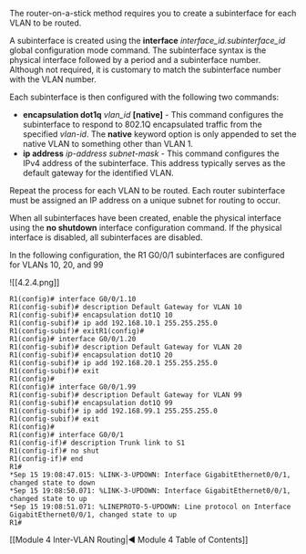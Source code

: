 The router-on-a-stick method requires you to create a subinterface for each VLAN to be routed.

A subinterface is created using the **interface** _interface_id.subinterface_id_ global configuration mode command. The subinterface syntax is the physical interface followed by a period and a subinterface number. Although not required, it is customary to match the subinterface number with the VLAN number.

Each subinterface is then configured with the following two commands:

- **encapsulation dot1q** _vlan_id_ **[native]** - This command configures the subinterface to respond to 802.1Q encapsulated traffic from the specified _vlan-id_. The **native** keyword option is only appended to set the native VLAN to something other than VLAN 1.
- **ip address** _ip-address subnet-mask_ - This command configures the IPv4 address of the subinterface. This address typically serves as the default gateway for the identified VLAN.

Repeat the process for each VLAN to be routed. Each router subinterface must be assigned an IP address on a unique subnet for routing to occur.

When all subinterfaces have been created, enable the physical interface using the **no shutdown** interface configuration command. If the physical interface is disabled, all subinterfaces are disabled.

In the following configuration, the R1 G0/0/1 subinterfaces are configured for VLANs 10, 20, and 99

![[4.2.4.png]]
```
R1(config)# interface G0/0/1.10
R1(config-subif)# description Default Gateway for VLAN 10
R1(config-subif)# encapsulation dot1Q 10
R1(config-subif)# ip add 192.168.10.1 255.255.255.0
R1(config-subif)# exitR1(config)#
R1(config)# interface G0/0/1.20
R1(config-subif)# description Default Gateway for VLAN 20
R1(config-subif)# encapsulation dot1Q 20
R1(config-subif)# ip add 192.168.20.1 255.255.255.0
R1(config-subif)# exit
R1(config)#
R1(config)# interface G0/0/1.99
R1(config-subif)# description Default Gateway for VLAN 99
R1(config-subif)# encapsulation dot1Q 99
R1(config-subif)# ip add 192.168.99.1 255.255.255.0
R1(config-subif)# exit
R1(config)#
R1(config)# interface G0/0/1
R1(config-if)# description Trunk link to S1
R1(config-if)# no shut
R1(config-if)# end
R1#
*Sep 15 19:08:47.015: %LINK-3-UPDOWN: Interface GigabitEthernet0/0/1, changed state to down
*Sep 15 19:08:50.071: %LINK-3-UPDOWN: Interface GigabitEthernet0/0/1, changed state to up
*Sep 15 19:08:51.071: %LINEPROTO-5-UPDOWN: Line protocol on Interface GigabitEthernet0/0/1, changed state to up
R1#
```

[[Module 4 Inter-VLAN Routing|◀ Module 4 Table of Contents]]